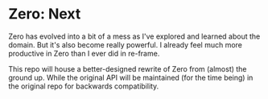 # Zero: Next
Zero has evolved into a bit of a mess as I've explored
and learned about the domain.  But it's also become really
powerful.  I already feel much more productive in Zero
than I ever did in re-frame.

This repo will house a better-designed rewrite of Zero from
(almost) the ground up.  While the original API will be
maintained (for the time being) in the original repo for
backwards compatibility.
